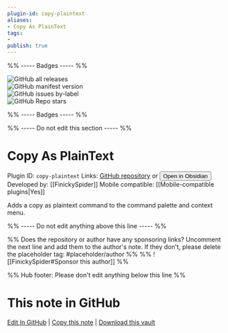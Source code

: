 ```yaml
---
plugin-id: copy-plaintext
aliases:
- Copy As PlainText
tags: 
- 
publish: true
---
```


%% ----- Badges ----- %%

![GitHub all releases](https://img.shields.io/github/downloads/FinickySpider/Obsidian-Copy-as-Plaintext/total?color=573E7A&logo=github&style=for-the-badge)   
![GitHub manifest version](https://img.shields.io/github/manifest-json/v/FinickySpider/Obsidian-Copy-as-Plaintext?color=573E7A&logo=github&style=for-the-badge)   
![GitHub issues by-label](https://img.shields.io/github/issues/FinickySpider/Obsidian-Copy-as-Plaintext/help%20wanted?color=573E7A&logo=github&style=for-the-badge)   
![GitHub Repo stars](https://img.shields.io/github/stars/FinickySpider/Obsidian-Copy-as-Plaintext?color=573E7A&logo=github&style=for-the-badge)

%% ----- Badges ----- %%

%% ----- Do not edit this section ----- %%

# Copy As PlainText

Plugin ID: `copy-plaintext`
Links: [GitHub repository](https://github.com/FinickySpider/Obsidian-Copy-as-Plaintext) or [<button id=HH>Open in Obsidian</button>](obsidian://show-plugin?id=copy-plaintext)
Developed by: [[FinickySpider]]
Mobile compatible: [[Mobile-compatible plugins|Yes]]

Adds a copy as plaintext command to the command palette and context menu.

%% ----- Do not edit anything above this line ----- %% 

%% Does the repository or author have any sponsoring links? Uncomment the next line and add them to the author's note. If they don't, please delete the placeholder tag: #placeholder/author %%
%% ![[FinickySpider#Sponsor this author]] %%

%% Hub footer: Please don't edit anything below this line %%

# This note in GitHub

<span class="git-footer">[Edit In GitHub](https://github.dev/obsidian-community/obsidian-hub/blob/main/02%20-%20Community%20Expansions/02.05%20All%20Community%20Expansions/Plugins/copy-plaintext.md "git-hub-edit-note") | [Copy this note](https://raw.githubusercontent.com/obsidian-community/obsidian-hub/main/02%20-%20Community%20Expansions/02.05%20All%20Community%20Expansions/Plugins/copy-plaintext.md "git-hub-copy-note") | [Download this vault](https://github.com/obsidian-community/obsidian-hub/archive/refs/heads/main.zip "git-hub-download-vault") </span>
